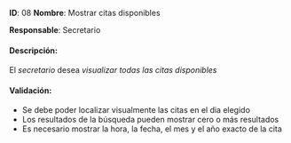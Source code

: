 **ID**: 08
**Nombre**: Mostrar citas disponibles

**Responsable**: Secretario

#### Descripción:

El *secretario* desea *visualizar todas las citas disponibles*

#### Validación:

* Se debe poder localizar visualmente las citas en el dia elegido
* Los resultados de la búsqueda pueden mostrar cero o más resultados
* Es necesario mostrar la hora, la fecha, el mes y el año exacto de la cita
